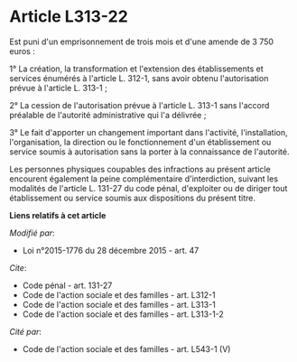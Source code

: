 # Article L313-22

Est puni d'un emprisonnement de trois mois et d'une amende de 3 750 euros : 

1° La création, la transformation et l'extension des établissements et services énumérés à l'article L. 312-1, sans avoir
obtenu l'autorisation prévue à l'article L. 313-1 ; 

2° La cession de l'autorisation prévue à l'article L. 313-1 sans l'accord préalable de l'autorité administrative qui l'a
délivrée ; 

3° Le fait d'apporter un changement important dans l'activité, l'installation, l'organisation, la direction ou le
fonctionnement d'un établissement ou service soumis à autorisation sans la porter à la connaissance de l'autorité. 

Les personnes physiques coupables des infractions au présent article encourent également la peine complémentaire
d'interdiction, suivant les modalités de l'article L. 131-27 du code pénal, d'exploiter ou de diriger tout établissement ou
service soumis aux dispositions du présent titre.

**Liens relatifs à cet article**

_Modifié par_:

  - Loi n°2015-1776 du 28 décembre 2015 - art. 47

_Cite_:

  - Code pénal - art. 131-27
  - Code de l'action sociale et des familles - art. L312-1
  - Code de l'action sociale et des familles - art. L313-1
  - Code de l'action sociale et des familles - art. L313-1-2

_Cité par_:

  - Code de l'action sociale et des familles - art. L543-1 (V)
